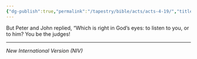 ```yaml
---
{"dg-publish":true,"permalink":"/tapestry/bible/acts/acts-4-19/","title":"Acts 4:19","tags":["bible-verse","bible-verse"],"dgHomeLink":true,"dgShowLocalGraph":true,"dgEnableSearch":true}
---
```


But Peter and John replied, “Which is right in God’s eyes: to listen to you, or to him? You be the judges!

---
*New International Version (NIV)*